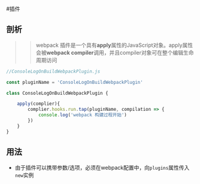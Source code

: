 #插件

## 剖析
>> webpack 插件是一个具有**apply**属性的JavaScript对象。apply属性会被**webpack compiler**调用，并且compiler对象可在整个编辑生命周期访问

```JavaScript
//ConsoleLogOnBuildWebpackPlugin.js

const pluginName = 'ConsoleLogOnBuildWebpackPlugin'

class ConsoleLogOnBuildWebpackPlugin {

    apply(complier){
        complier.hooks.run.tap(pluginName, compilation => {
            console.log('webpack 构建过程开始')
        })
    }
}
```

## 用法
- 由于插件可以携带参数/选项，必须在webpack配置中，向<code>plugins</code>属性传入<code>new</code>实例